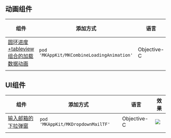 
## 动画组件

| 组件| 添加方式 | 语言 |效果|
| --- | --- | --- | --- |
| [圆环进度+tableview组合的加载数据动画](https://github.com/mythkiven/MKAppKit/blob/master/doc/MKCombineLoadingAnimation.md) |  `pod 'MKAppKit/MKCombineLoadingAnimation' ` | Objective-C   | ![](https://github.com/mythkiven/MKAppKit/blob/master/source/MKCombineLoadingAnimation.gif)
|  |  |  |



## UI组件
| 组件| 添加方式 | 语言 |效果|
| --- | --- | --- | --- |
| [输入邮箱的下拉弹窗](https://github.com/mythkiven/MKAppKit/blob/master/doc/MKDropdownMailTF.md) |  `pod 'MKAppKit/MKDropdownMailTF' ` |  Objective-C | ![](https://github.com/mythkiven/MKAppKit/blob/master/source/MKDropdownMailTF.gif)
|  |  |  |

